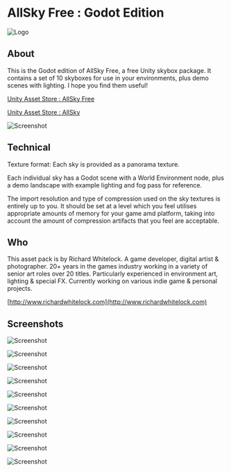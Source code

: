 # AllSky Free : Godot Edition

![Logo](https://raw.githubusercontent.com/rpgwhitelock/AllSkyFree_Godot/master/AllSkyGodotCover.png)

## About

This is the Godot edition of AllSky Free, a free Unity skybox package.
It contains a set of 10 skyboxes for use in your environments, plus demo scenes with lighting.
I hope you find them useful!

[Unity Asset Store : AllSky Free](https://assetstore.unity.com/packages/2d/textures-materials/sky/allsky-free-10-sky-skybox-set-146014) 

[Unity Asset Store : AllSky](https://assetstore.unity.com/packages/2d/textures-materials/sky/allsky-200-sky-skybox-set-10109) 
	
![Screenshot](https://raw.githubusercontent.com/rpgwhitelock/AllSkyFree_Godot/master/AllSkyFreeGodotScreenshot.png)

## Technical

Texture format: Each sky is provided as a panorama texture.

Each individual sky has a Godot scene with a World Environment node, plus a demo landscape with example lighting and fog pass for reference.

The import resolution and type of compression used on the sky textures is entirely up to you.  It should be set at a level which you feel utilises appropriate amounts of memory for your game amd platform, taking into account the amount of compression artifacts that you feel are acceptable.

## Who

This asset pack is by Richard Whitelock.
A game developer, digital artist & photographer.
20+ years in the games industry working in a variety of senior art roles over 20 titles. 
Particularly experienced in environment art, lighting & special FX.
Currently working on various indie game & personal projects. 

[http://www.richardwhitelock.com](http://www.richardwhitelock.com) 

## Screenshots


![Screenshot](https://raw.githubusercontent.com/rpgwhitelock/AllSkyFree_Godot/master/Screenshots/_0003_AllSkyFree_Screen_06.jpg)

![Screenshot](https://raw.githubusercontent.com/rpgwhitelock/AllSkyFree_Godot/master/Screenshots/_0004_AllSkyFree_Screen_06.jpg)

![Screenshot](https://raw.githubusercontent.com/rpgwhitelock/AllSkyFree_Godot/master/Screenshots/_0008_AllSkyFree_Screen_02.jpg)

![Screenshot](https://raw.githubusercontent.com/rpgwhitelock/AllSkyFree_Godot/master/Screenshots/_0006_AllSkyFree_Screen_04.jpg)

![Screenshot](https://raw.githubusercontent.com/rpgwhitelock/AllSkyFree_Godot/master/Screenshots/_0005_AllSkyFree_Screen_05.jpg)

![Screenshot](https://raw.githubusercontent.com/rpgwhitelock/AllSkyFree_Godot/master/Screenshots/_0002_AllSkyFree_Screen_07.jpg)

![Screenshot](https://raw.githubusercontent.com/rpgwhitelock/AllSkyFree_Godot/master/Screenshots/_0007_AllSkyFree_Screen_03.jpg)

![Screenshot](https://raw.githubusercontent.com/rpgwhitelock/AllSkyFree_Godot/master/Screenshots/_0009_AllSkyFree_Screen_01.jpg)

![Screenshot](https://raw.githubusercontent.com/rpgwhitelock/AllSkyFree_Godot/master/Screenshots/_0000_AllSkyFree_Screen_09.jpg)

![Screenshot](https://raw.githubusercontent.com/rpgwhitelock/AllSkyFree_Godot/master/Screenshots/_0001_AllSkyFree_Screen_08.jpg)


